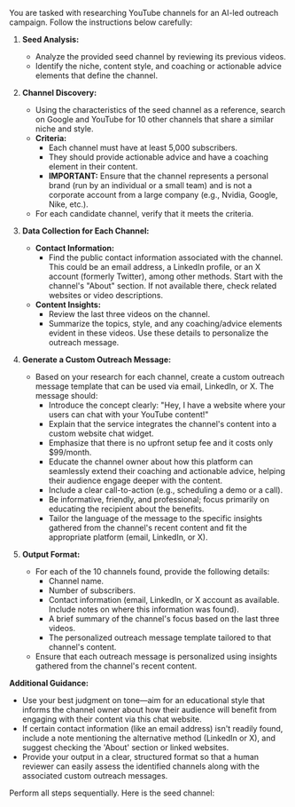 You are tasked with researching YouTube channels for an AI-led outreach campaign. Follow the instructions below carefully:

1. **Seed Analysis:**  
   - Analyze the provided seed channel by reviewing its previous videos.
   - Identify the niche, content style, and coaching or actionable advice elements that define the channel.

2. **Channel Discovery:**  
   - Using the characteristics of the seed channel as a reference, search on Google and YouTube for 10 other channels that share a similar niche and style.
   - **Criteria:**  
     - Each channel must have at least 5,000 subscribers.
     - They should provide actionable advice and have a coaching element in their content.
     - **IMPORTANT:** Ensure that the channel represents a personal brand (run by an individual or a small team) and is not a corporate account from a large company (e.g., Nvidia, Google, Nike, etc.).
   - For each candidate channel, verify that it meets the criteria.

3. **Data Collection for Each Channel:**  
   - **Contact Information:**  
     - Find the public contact information associated with the channel. This could be an email address, a LinkedIn profile, or an X account (formerly Twitter), among other methods. Start with the channel's "About" section. If not available there, check related websites or video descriptions.
   - **Content Insights:**  
     - Review the last three videos on the channel.
     - Summarize the topics, style, and any coaching/advice elements evident in these videos. Use these details to personalize the outreach message.

4. **Generate a Custom Outreach Message:**  
   - Based on your research for each channel, create a custom outreach message template that can be used via email, LinkedIn, or X. The message should:
     - Introduce the concept clearly: "Hey, I have a website where your users can chat with your YouTube content!"
     - Explain that the service integrates the channel's content into a custom website chat widget.
     - Emphasize that there is no upfront setup fee and it costs only $99/month.
     - Educate the channel owner about how this platform can seamlessly extend their coaching and actionable advice, helping their audience engage deeper with the content.
     - Include a clear call-to-action (e.g., scheduling a demo or a call).
     - Be informative, friendly, and professional; focus primarily on educating the recipient about the benefits.
     - Tailor the language of the message to the specific insights gathered from the channel's recent content and fit the appropriate platform (email, LinkedIn, or X).

5. **Output Format:**  
   - For each of the 10 channels found, provide the following details:
     - Channel name.
     - Number of subscribers.
     - Contact information (email, LinkedIn, or X account as available. Include notes on where this information was found).
     - A brief summary of the channel's focus based on the last three videos.
     - The personalized outreach message template tailored to that channel's content.
   - Ensure that each outreach message is personalized using insights gathered from the channel's recent content.

**Additional Guidance:**  
   - Use your best judgment on tone—aim for an educational style that informs the channel owner about how their audience will benefit from engaging with their content via this chat website.
   - If certain contact information (like an email address) isn't readily found, include a note mentioning the alternative method (LinkedIn or X), and suggest checking the 'About' section or linked websites.
   - Provide your output in a clear, structured format so that a human reviewer can easily assess the identified channels along with the associated custom outreach messages.

Perform all steps sequentially. Here is the seed channel:
